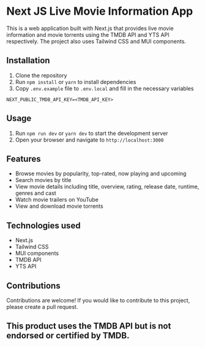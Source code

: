 # Next JS Live Movie Information App

This is a web application built with Next.js that provides live movie information and movie torrents using the TMDB API and YTS API respectively. The project also uses Tailwind CSS and MUI components.

## Installation

1.  Clone the repository
2.  Run `npm install` or `yarn` to install dependencies
3.  Copy `.env.example` file to `.env.local` and fill in the necessary variables

`NEXT_PUBLIC_TMDB_API_KEY=<TMDB_API_KEY>
` 

## Usage

1.  Run `npm run dev` or `yarn dev` to start the development server
2.  Open your browser and navigate to `http://localhost:3000`

## Features

-   Browse movies by popularity, top-rated, now playing and upcoming
-   Search movies by title
-   View movie details including title, overview, rating, release date, runtime, genres and cast
-   Watch movie trailers on YouTube
-   View and download movie torrents

## Technologies used

-   Next.js
-   Tailwind CSS
-   MUI components
-   TMDB API
-   YTS API

## Contributions

Contributions are welcome! If you would like to contribute to this project, please create a pull request. 

## This product uses the TMDB API but is not endorsed or certified by TMDB.

